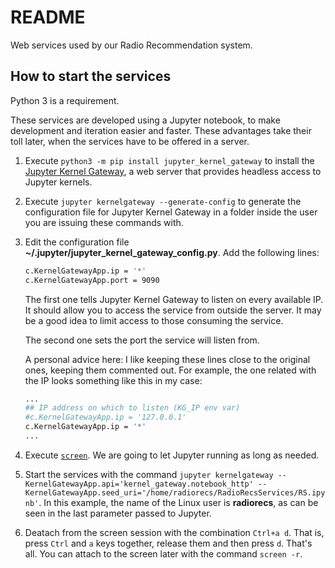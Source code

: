 # README

Web services used by our Radio Recommendation system.

## How to start the services

Python 3 is a requirement.

These services are developed using a Jupyter notebook, to make development and iteration easier and faster. These advantages take their toll later, when the services have to be offered in a server.

1. Execute `python3 -m pip install jupyter_kernel_gateway` to install the [Jupyter Kernel Gateway][jkg], a web server that provides headless access to Jupyter kernels.
2. Execute `jupyter kernelgateway --generate-config` to generate the configuration file for Jupyter Kernel Gateway in a folder inside the user you are issuing these commands with.
3. Edit the configuration file **~/.jupyter/jupyter_kernel_gateway_config.py**. Add the following lines:

    ```bash
    c.KernelGatewayApp.ip = '*'
    c.KernelGatewayApp.port = 9090
    ```

    The first one tells Jupyter Kernel Gateway to listen on every available IP. It should allow you to access the service from outside the server. It may be a good idea to limit access to those consuming the service.

    The second one sets the port the service will listen from.

    A personal advice here: I like keeping these lines close to the original ones, keeping them commented out. For example, the one related with the IP looks something like this in my case:

    ```bash
    ...
    ## IP address on which to listen (KG_IP env var)
    #c.KernelGatewayApp.ip = '127.0.0.1'
    c.KernelGatewayApp.ip = '*'
    ...
    ```

4. Execute [`screen`][screen]. We are going to let Jupyter running as long as needed.
5. Start the services with the command `jupyter kernelgateway --KernelGatewayApp.api='kernel_gateway.notebook_http' --KernelGatewayApp.seed_uri='/home/radiorecs/RadioRecsServices/RS.ipynb'`. In this example, the name of the Linux user is **radiorecs**, as can be seen in the last parameter passed to Jupyter.
6. Deatach from the screen session with the combination `Ctrl+a d`. That is, press `Ctrl` and `a` keys together, release them and then press `d`. That's all. You can attach to the screen later with the command `screen -r`.

[jkg]: https://jupyter-kernel-gateway.readthedocs.io/en/latest/ "Jupyter Kernel Gateway is a web server that provides headless access to Jupyter kernels"
[screen]: https://linuxize.com/post/how-to-use-linux-screen/ "How To Use Linux Screen"
